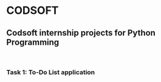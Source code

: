 # CODSOFT
<h2>Codsoft internship projects for Python Programming</h2>

<br>
<h3>Task 1: To-Do List application</h3>


